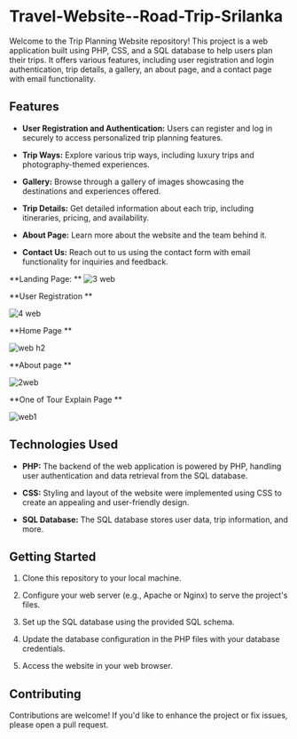 # Travel-Website--Road-Trip-Srilanka

Welcome to the Trip Planning Website repository! This project is a web application built using PHP, CSS, and a SQL database to help users plan their trips. It offers various features, including user registration and login authentication, trip details, a gallery, an about page, and a contact page with email functionality.

## Features

- **User Registration and Authentication:** Users can register and log in securely to access personalized trip planning features.
  
- **Trip Ways:** Explore various trip ways, including luxury trips and photography-themed experiences.

- **Gallery:** Browse through a gallery of images showcasing the destinations and experiences offered.

- **Trip Details:** Get detailed information about each trip, including itineraries, pricing, and availability.

- **About Page:** Learn more about the website and the team behind it.

- **Contact Us:** Reach out to us using the contact form with email functionality for inquiries and feedback.

**Landing Page: **
![3 web](https://github.com/Indula-Perera/Travel-Website--Road-Trip-Srilanka/assets/105506303/ef9a9d78-61da-4026-a657-f51527328f01)


**User Registration **

![4 web](https://github.com/Indula-Perera/Travel-Website--Road-Trip-Srilanka/assets/105506303/f4b30116-e569-4efb-9c7b-983654edfc34)


**Home Page **

![web h2](https://github.com/Indula-Perera/Travel-Website--Road-Trip-Srilanka/assets/105506303/e7f30301-8ace-43fa-8921-6c8ce0804246)


**About page **

![2web](https://github.com/Indula-Perera/Travel-Website--Road-Trip-Srilanka/assets/105506303/8ff65964-3776-4529-b470-80e9e2fbd77c)

**One of Tour Explain Page **

![web1](https://github.com/Indula-Perera/Travel-Website--Road-Trip-Srilanka/assets/105506303/64e75a5f-e4a6-4b15-b75e-6655c1498c6b)

## Technologies Used

- **PHP:** The backend of the web application is powered by PHP, handling user authentication and data retrieval from the SQL database.

- **CSS:** Styling and layout of the website were implemented using CSS to create an appealing and user-friendly design.

- **SQL Database:** The SQL database stores user data, trip information, and more.

## Getting Started

1. Clone this repository to your local machine.

2. Configure your web server (e.g., Apache or Nginx) to serve the project's files.

3. Set up the SQL database using the provided SQL schema.

4. Update the database configuration in the PHP files with your database credentials.

5. Access the website in your web browser.

## Contributing

Contributions are welcome! If you'd like to enhance the project or fix issues, please open a pull request.
